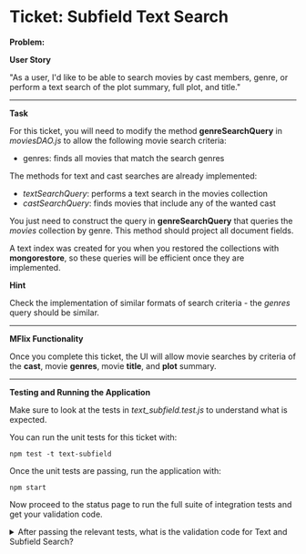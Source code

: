 Ticket: Subfield Text Search
============================

**Problem:**

**User Story**

"As a user, I'd like to be able to search movies by cast members, genre, or perform a text search of the plot summary, full plot, and title."

---

**Task**

For this ticket, you will need to modify the method **genreSearchQuery** in _moviesDAO.js_ to allow the following movie search criteria:

- genres: finds all movies that match the search genres

The methods for text and cast searches are already implemented:

- _textSearchQuery_: performs a text search in the movies collection
- _castSearchQuery_: finds movies that include any of the wanted cast

You just need to construct the query in **genreSearchQuery** that queries the _movies_ collection by genre. This method should project all document fields.

A text index was created for you when you restored the collections with **mongorestore**, so these queries will be efficient once they are implemented.

**Hint**

Check the implementation of similar formats of search criteria - the _genres_ query should be similar.

---

**MFlix Functionality**

Once you complete this ticket, the UI will allow movie searches by criteria of the **cast**, movie **genres**, movie **title**, and **plot** summary.

---

**Testing and Running the Application**

Make sure to look at the tests in _text_subfield.test.js_ to understand what is expected.

You can run the unit tests for this ticket with:

```
npm test -t text-subfield
```

Once the unit tests are passing, run the application with:

```
npm start
```

Now proceed to the status page to run the full suite of integration tests and get your validation code.

<details> 
  <summary>After passing the relevant tests, what is the validation code for Text and Subfield Search?</summary>
   Answer: 5a96a6a29c453a40d04922cc
</details>